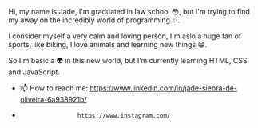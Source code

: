Hi, my name is Jade, I'm graduated in law school :flushed:, but I'm trying to find my away on the incredibly world of programming :sparkles:. 

I consider myself a very calm and loving person, I'm aslo a huge fan of sports, like biking, I love animals and learning new things :grin:.


So I'm basic a :alien: in this new world, but I’m currently learning HTML, CSS and JavaScript. 

- 📫 How to reach me: https://www.linkedin.com/in/jade-siebra-de-oliveira-6a938921b/
- 
                      https://www.instagram.com/

<!---
Siebrex/Siebrex is a ✨ special ✨ repository because its `README.md` (this file) appears on your GitHub profile.
You can click the Preview link to take a look at your changes.
--->
